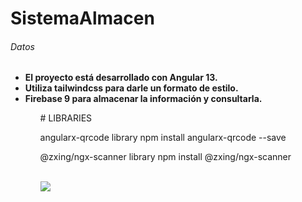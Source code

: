 # SistemaAlmacen
<h6>Datos</h6>
<ul>
  <li><strong>El proyecto está desarrollado con Angular 13.</strong></li>
  <li><strong>Utiliza tailwindcss para darle un formato de estilo.</strong></li>
  <li><strong>Firebase 9 para almacenar la información y consultarla.</strong></li>
<ul>
# LIBRARIES
<p>angularx-qrcode library npm install angularx-qrcode --save</p>
<p>@zxing/ngx-scanner library npm install @zxing/ngx-scanner</p>
<br/>
<img src="https://www.flaticon.com/premium-icon/icons/svg/1350/1350237.svg"/> 
